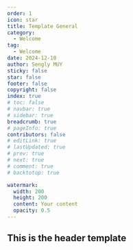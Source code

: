 ```yaml
---
order: 1
icon: star
title: Template General
category:
  - Welcome
tag:
  - Welcome
date: 2024-12-10
author: Sengly MUY
sticky: false
star: false
footer: false
copyright: false
index: true
# toc: false
# navbar: true
# sidebar: true
breadcrumb: true
# pageInfo: true
contributors: false
# editLink: true
# lastUpdated: true
# prev: true
# next: true
# comment: true
# backtotop: true

watermark:
  width: 200
  height: 200
  content: Your content
  opacity: 0.5
---
```


## This is the header template

<!-- @include: ./001_template.html -->
